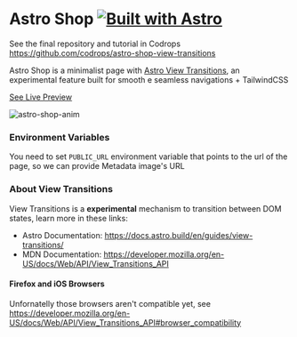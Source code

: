 # Astro Shop [![Built with Astro](https://astro.badg.es/v2/built-with-astro/tiny.svg)](https://astro.build)

See the final repository and tutorial in Codrops
https://github.com/codrops/astro-shop-view-transitions

Astro Shop is a minimalist page with [Astro View Transitions](https://docs.astro.build/en/guides/view-transitions/), an experimental feature built for smooth e seamless navigations + TailwindCSS

[See Live Preview](https://astro-shop-fawn.vercel.app/)

![astro-shop-anim](https://github.com/igorm84/astro-shop/assets/16727448/41c97e04-dc16-48d3-b77d-73a3ec898000)


### Environment Variables

You need to set `PUBLIC_URL` environment variable that points to the url of the page, so we can provide Metadata image's URL


### About View Transitions
View Transitions is a **experimental** mechanism to transition between DOM states, learn more in these links:

- Astro Documentation: https://docs.astro.build/en/guides/view-transitions/
- MDN Documentation: https://developer.mozilla.org/en-US/docs/Web/API/View_Transitions_API

#### Firefox and iOS Browsers

Unfornatelly those browsers aren't compatible yet, see https://developer.mozilla.org/en-US/docs/Web/API/View_Transitions_API#browser_compatibility
